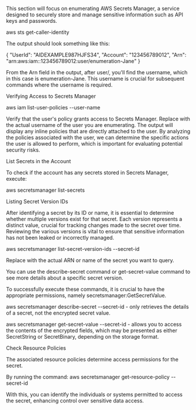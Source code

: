 This section will focus on enumerating AWS Secrets Manager, a service designed to securely store and manage sensitive information such as API keys and passwords.

aws sts get-caller-identity

The output should look something like this: 

{
    "UserId": "AIDEXAMPLE987HJFS34",
    "Account": "123456789012",
    "Arn": "arn:aws:iam::123456789012:user/enumeration-Jane"
}

From the Arn field in the output, after user/, you'll find the username, which in this case is enumeration-Jane. This username is crucial for subsequent commands where the username is required.

Verifying Access to Secrets Manager

aws iam list-user-policies --user-name <username>

Verify that the user's policy grants access to Secrets Manager. Replace <username> with the actual username of the user you are enumerating. The output will display any inline policies that are directly attached to the user. By analyzing the policies associated with the user, we can determine the specific actions the user is allowed to perform, which is important for evaluating potential security risks.

List Secrets in the Account

To check if the account has any secrets stored in Secrets Manager, execute:

aws secretsmanager list-secrets

Listing Secret Version IDs

After identifying a secret by its ID or name, it is essential to determine whether multiple versions exist for that secret. Each version represents a distinct value, crucial for tracking changes made to the secret over time. Reviewing the various versions is vital to ensure that sensitive information has not been leaked or incorrectly managed.

aws secretsmanager list-secret-version-ids --secret-id <value>

Replace <value> with the actual ARN or name of the secret you want to query.

You can use the describe-secret command or get-secret-value command to see more details about a specific secret version. 

To successfully execute these commands, it is crucial to have the appropriate permissions, namely secretsmanager:GetSecretValue. 

aws secretsmanager describe-secret --secret-id <value> - only retrieves the details of a secret, not the encrypted secret value.

aws secretsmanager get-secret-value --secret-id<value> - allows you to access the contents of the encrypted fields, which may be presented as either SecretString or SecretBinary, depending on the storage format.

Check Resource Policies

The associated resource policies determine access permissions for the secret. 

By running the command: aws secretsmanager get-resource-policy --secret-id<value> 

With this, you can identify the individuals or systems permitted to access the secret, enhancing control over sensitive data access.


